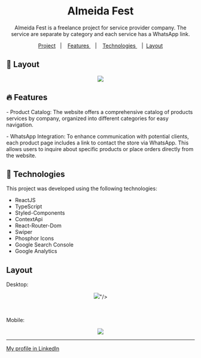 <h1 align="center">Almeida Fest</h1>
<p align="center">Almeida Fest is a freelance project for service provider company. The service are separate
by category and each service has a WhatsApp link.
<p align="center">
  <a href="#-project">Project</a>&nbsp;&nbsp;&nbsp;|&nbsp;&nbsp;&nbsp;
    <a href="#-tecnologias"> Features </a>&nbsp;&nbsp;&nbsp;|&nbsp;&nbsp;&nbsp;
    <a href="#-tecnologias"> Technologies </a>&nbsp;&nbsp;&nbsp;|&nbsp;
    <a href="#-layout">Layout</a>
</p>

## 🔖 Layout

<p align="center">
<img  src="https://github.com/felipenobrg/almeidafest/assets/122055576/7dfae0ec-09a6-459e-abe8-edb650fef875>"/>
</p>

## :fire: Features
<p>- Product Catalog: The website offers a comprehensive catalog of products services by company,
  organized into different categories for easy navigation.</p>
  
<p>- WhatsApp Integration: To enhance communication with potential clients, each product page includes a link to contact 
  the store via WhatsApp. This allows users to inquire about specific products or place orders directly from the website.</p>
  
## 🚀 Technologies

This project was developed using the following technologies:

- ReactJS
- TypeScript
- Styled-Components
- ContextApi
- React-Router-Dom
- Swiper
- Phosphor Icons
- Google Search Console
- Google Analytics


## Layout

<p>Desktop: </p>

<p align="center">
<img src="https://github.com/felipenobrg/almeidafest/assets/122055576/bf5427c3-fa4e-4217-8682-431069cd296c">"/>
</p>

<br />

<p>Mobile: </p>

<p align="center">
<img src="https://github.com/felipenobrg/almeidafest/assets/122055576/7dfae0ec-09a6-459e-abe8-edb650fef875>" />
</p>

---

[My profile in Linkedln](https://www.linkedin.com/in/felipenobrg)
